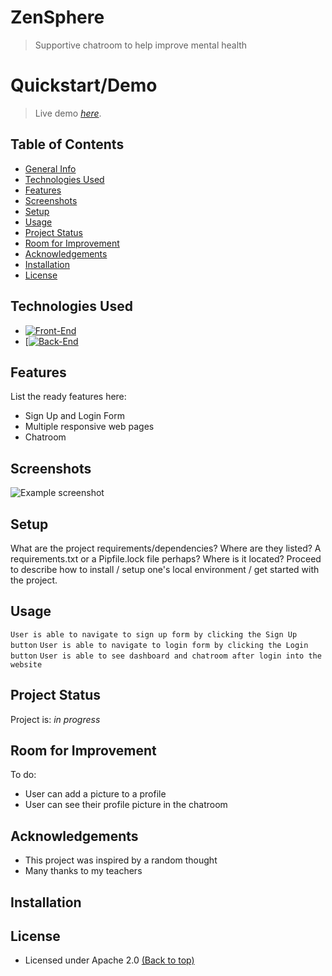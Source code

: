 # ZenSphere
> Supportive chatroom to help improve mental health

# Quickstart/Demo
> Live demo [_here_](https://www.example.com). <!-- If you have the project hosted somewhere, include the link here. -->

## Table of Contents
* [General Info](#general-information)
* [Technologies Used](#technologies-used)
* [Features](#features)
* [Screenshots](#screenshots)
* [Setup](#setup)
* [Usage](#usage)
* [Project Status](#project-status)
* [Room for Improvement](#room-for-improvement)
* [Acknowledgements](#acknowledgements)
* [Installation](#installation)
* [License](#license)

## Technologies Used
- [![Front-End](https://skillicons.dev/icons?i=html,css,bootstrap)](https://skillicons.dev)
- [[![Back-End](https://skillicons.dev/icons?i=flask,py)](https://skillicons.dev)

## Features
List the ready features here:
- Sign Up and Login Form
- Multiple responsive web pages
- Chatroom

## Screenshots
![Example screenshot](./img/screenshot.png)
<!-- If you have screenshots you'd like to share, include them here. -->

## Setup
What are the project requirements/dependencies? Where are they listed? A requirements.txt or a Pipfile.lock file perhaps? Where is it located?
Proceed to describe how to install / setup one's local environment / get started with the project.

## Usage
`User is able to navigate to sign up form by clicking the Sign Up button`
`User is able to navigate to login form by clicking the Login button`
`User is able to see dashboard and chatroom after login into the website`

## Project Status
Project is: _in progress_ 

## Room for Improvement
To do:
- User can add a picture to a profile
- User can see their profile picture in the chatroom

## Acknowledgements
- This project was inspired by a random thought
- Many thanks to my teachers

## Installation

## License
- Licensed under Apache 2.0
[(Back to top)](#table-of-contents)
